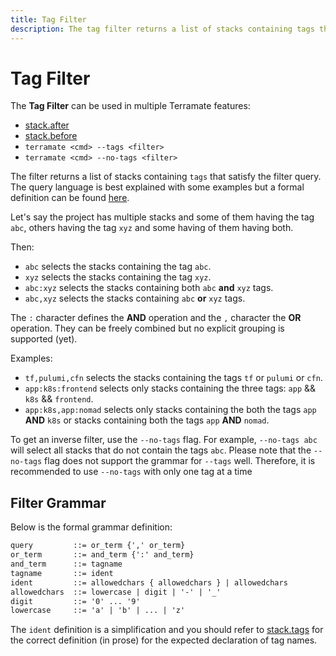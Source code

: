 ```yaml
---
title: Tag Filter
description: The tag filter returns a list of stacks containing tags that satisfy the filter query.
---
```


# Tag Filter

The **Tag Filter** can be used in multiple Terramate features:

- [stack.after](../stacks/configuration.md#stackafter-setstringoptional)
- [stack.before](../stacks/configuration.md#stackbefore-setstringoptional)
- `terramate <cmd> --tags <filter>`
- `terramate <cmd> --no-tags <filter>`

The filter returns a list of stacks containing `tags` that satisfy the filter
query. The query language is best explained with some examples but a formal
definition can be found [here](#filter-grammar).

Let's say the project has multiple stacks and some of them having the tag `abc`,
others having the tag `xyz` and some having of them having both.

Then:

- `abc` selects the stacks containing the tag `abc`.
- `xyz` selects the stacks containing the tag `xyz`.
- `abc:xyz` selects the stacks containing both `abc` **and** `xyz` tags.
- `abc,xyz` selects the stacks containing `abc` **or** `xyz` tags.

The `:` character defines the **AND** operation and the `,` character the **OR**
operation. They can be freely combined but no explicit grouping is supported (yet).

Examples:

- `tf,pulumi,cfn` selects the stacks containing the tags `tf` or `pulumi` or `cfn`.
- `app:k8s:frontend` selects only stacks containing the three tags: `app` && `k8s` && `frontend`.
- `app:k8s,app:nomad` selects only stacks containing the both the tags
`app` **AND** `k8s` or stacks containing both the tags `app` **AND** `nomad`.

To get an inverse filter, use the `--no-tags` flag. For example, `--no-tags abc` will select all stacks that do not contain the tags `abc`.
Please note that the `--no-tags` flag does not support the grammar for `--tags` well. Therefore, it is recommended to use `--no-tags` with only one tag at a time

## Filter Grammar

Below is the formal grammar definition:

```txt
query         ::= or_term {',' or_term}
or_term       ::= and_term {':' and_term}
and_term      ::= tagname
tagname       ::= ident
ident         ::= allowedchars { allowedchars } | allowedchars
allowedchars  ::= lowercase | digit | '-' | '_'
digit         ::= '0' ... '9'
lowercase     ::= 'a' | 'b' | ... | 'z'
```

The `ident` definition is a simplification and you should refer to
[stack.tags](../stacks/configuration.md#stacktags-setstringoptional) for the correct definition
(in prose) for the expected declaration of tag names.


